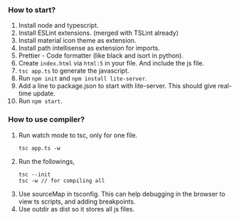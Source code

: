 ### How to start?
1. Install node and typescript.
2. Install ESLint extensions. (merged with TSLint already)
3. Install material icon theme as extension. 
4. Install path intellisense as extension for imports. 
5. Prettier - Code formatter (like black and isort in python). 
6. Create `index.html` via `html:5` in your file. And include the js file.
7. `tsc app.ts` to generate the javascript.
8. Run `npm init` and `npm install lite-server`. 
9. Add a line to package.json to start with lite-server. This should give real-time update.
10. Run `npm start`.

### How to use compiler? 
1. Run watch mode to tsc, only for one file. 
    ```
    tsc app.ts -w
    ```
2. Run the followings, 
    ```
    tsc --init
    tsc -w // for compiling all
    ```
3. Use sourceMap in tsconfig. This can help debugging in the browser to view ts scripts, and adding breakpoints.
4. Use outdir as dist so it stores all js files. 
